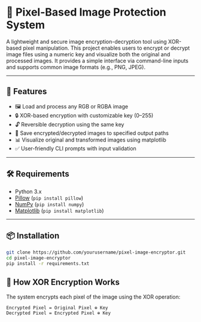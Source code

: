 # 🔐 Pixel-Based Image Protection System

A lightweight and secure image encryption-decryption tool using XOR-based pixel manipulation. This project enables users to encrypt or decrypt image files using a numeric key and visualize both the original and processed images. It provides a simple interface via command-line inputs and supports common image formats (e.g., PNG, JPEG).

---

## 🚀 Features

- 🖼️ Load and process any RGB or RGBA image
- 🔒 XOR-based encryption with customizable key (0–255)
- 🔓 Reversible decryption using the same key
- 💾 Save encrypted/decrypted images to specified output paths
- 📊 Visualize original and transformed images using matplotlib
- ✅ User-friendly CLI prompts with input validation

---

## 🛠 Requirements

- Python 3.x
- [Pillow](https://pypi.org/project/Pillow/) (`pip install pillow`)
- [NumPy](https://pypi.org/project/numpy/) (`pip install numpy`)
- [Matplotlib](https://pypi.org/project/matplotlib/) (`pip install matplotlib`)

---

## 📦 Installation

```bash
git clone https://github.com/yourusername/pixel-image-encryptor.git
cd pixel-image-encryptor
pip install -r requirements.txt
```


## 🔐 How XOR Encryption Works

The system encrypts each pixel of the image using the XOR operation:

```text
Encrypted Pixel = Original Pixel ⊕ Key
Decrypted Pixel = Encrypted Pixel ⊕ Key
